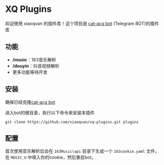 # XQ Plugins

欢迎使用 xiaoqvan 的插件库！这个项目是 [cat-acg bot](https://github.com/moecatacg/cat-acg) (Telegram BOT)的插件库

## 功能

- **/music**：163音乐解析
- **/douyin**：抖音视频解析
- 更多功能等待开发
## 安装

确保已经克隆[cat-acg bot](https://github.com/moecatacg/cat-acg)

进入bot的根目录，执行以下命令来安装本插件

```
git clone https://github.com/xiaoqvan/xq-plugins.git plugins
```

## 配置
首次使用音乐解析后会在 `163Music\api` 目录下生成一个 `163cookie.yaml` 文件，在 `MUSIC_U` 中填入你的cookie，然后重启bot。
